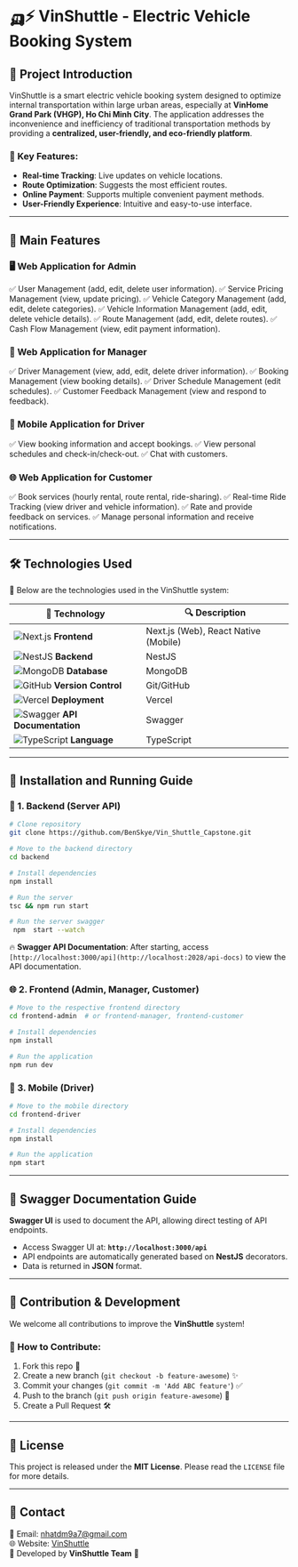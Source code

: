 # 🛺⚡ VinShuttle - Electric Vehicle Booking System

## 🚀 Project Introduction
VinShuttle is a smart electric vehicle booking system designed to optimize internal transportation within large urban areas, especially at **VinHome Grand Park (VHGP), Ho Chi Minh City**. The application addresses the inconvenience and inefficiency of traditional transportation methods by providing a **centralized, user-friendly, and eco-friendly platform**.

### 🎯 Key Features:
- **Real-time Tracking**: Live updates on vehicle locations.
- **Route Optimization**: Suggests the most efficient routes.
- **Online Payment**: Supports multiple convenient payment methods.
- **User-Friendly Experience**: Intuitive and easy-to-use interface.

---
## 📌 Main Features

### 🖥 Web Application for **Admin**
✅ User Management (add, edit, delete user information).
✅ Service Pricing Management (view, update pricing).
✅ Vehicle Category Management (add, edit, delete categories).
✅ Vehicle Information Management (add, edit, delete vehicle details).
✅ Route Management (add, edit, delete routes).
✅ Cash Flow Management (view, edit payment information).

### 🏢 Web Application for **Manager**
✅ Driver Management (view, add, edit, delete driver information).
✅ Booking Management (view booking details).
✅ Driver Schedule Management (edit schedules).
✅ Customer Feedback Management (view and respond to feedback).

### 📱 Mobile Application for **Driver**
✅ View booking information and accept bookings.
✅ View personal schedules and check-in/check-out.
✅ Chat with customers.

### 🌐 Web Application for **Customer**
✅ Book services (hourly rental, route rental, ride-sharing).
✅ Real-time Ride Tracking (view driver and vehicle information).
✅ Rate and provide feedback on services.
✅ Manage personal information and receive notifications.

---
## 🛠 Technologies Used
🚀 Below are the technologies used in the VinShuttle system:

| 🚀 **Technology**  | 🔍 **Description** |
|----------------|--------------|
| ![Next.js](https://img.shields.io/badge/Next.js-000?logo=next.js&logoColor=white) **Frontend** | Next.js (Web), React Native (Mobile) |
| ![NestJS](https://img.shields.io/badge/NestJS-E0234E?logo=nestjs&logoColor=white) **Backend** | NestJS |
| ![MongoDB](https://img.shields.io/badge/MongoDB-47A248?logo=mongodb&logoColor=white) **Database** | MongoDB |
| ![GitHub](https://img.shields.io/badge/GitHub-181717?logo=github&logoColor=white) **Version Control** | Git/GitHub |
| ![Vercel](https://img.shields.io/badge/Vercel-000?logo=vercel&logoColor=white) **Deployment** | Vercel |
| ![Swagger](https://img.shields.io/badge/Swagger-85EA2D?logo=swagger&logoColor=black) **API Documentation** | Swagger |
| ![TypeScript](https://img.shields.io/badge/TypeScript-3178C6?logo=typescript&logoColor=white) **Language** | TypeScript |

---
## 📖 Installation and Running Guide

### 🔧 1. Backend (Server API)
```bash
# Clone repository
git clone https://github.com/BenSkye/Vin_Shuttle_Capstone.git

# Move to the backend directory
cd backend

# Install dependencies
npm install

# Run the server
tsc && npm run start

# Run the server swagger
 npm  start --watch   
```
🔥 **Swagger API Documentation**: After starting, access `[http://localhost:3000/api](http://localhost:2028/api-docs)` to view the API documentation.

### 🌐 2. Frontend (Admin, Manager, Customer)
```bash
# Move to the respective frontend directory
cd frontend-admin  # or frontend-manager, frontend-customer

# Install dependencies
npm install

# Run the application
npm run dev
```

### 📱 3. Mobile (Driver)
```bash
# Move to the mobile directory
cd frontend-driver

# Install dependencies
npm install

# Run the application
npm start
```

---
## 📌 Swagger Documentation Guide
**Swagger UI** is used to document the API, allowing direct testing of API endpoints.

- Access Swagger UI at: **`http://localhost:3000/api`**
- API endpoints are automatically generated based on **NestJS** decorators.
- Data is returned in **JSON** format.

---
## 🚀 Contribution & Development
We welcome all contributions to improve the **VinShuttle** system!

### 🌟 How to Contribute:
1. Fork this repo 🍴
2. Create a new branch (`git checkout -b feature-awesome`) ✨
3. Commit your changes (`git commit -m 'Add ABC feature'`) ✅
4. Push to the branch (`git push origin feature-awesome`) 🚀
5. Create a Pull Request 🛠

---
## 📄 License
This project is released under the **MIT License**. Please read the `LICENSE` file for more details.

---
## 🌟 Contact
📧 Email: nhatdm9a7@gmail.com  
🌐 Website: [VinShuttle](https://vinshuttle.com)  
📌 Developed by **VinShuttle Team** 🚀

